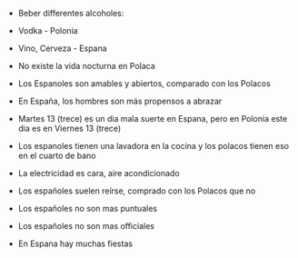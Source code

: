 - Beber differentes alcoholes:
- Vodka - Polonia
- Vino, Cerveza - Espana


- No existe la vida nocturna en Polaca


- Los Espanoles son amables y abiertos, comparado con los Polacos
- En España, los hombres son más propensos a abrazar


- Martes 13 (trece) es un dia mala suerte en Espana, pero en Polonia este dia es en
Viernes 13 (trece)


- Los espanoles tienen una lavadora en la cocina y los polacos tienen eso en el cuarto de
bano


- La electricidad es cara, aire acondicionado
- Los españoles suelen reírse, comprado con los Polacos que no


- Los españoles no son mas puntuales
- Los españoles no son mas officiales
- En Espana hay muchas fiestas
